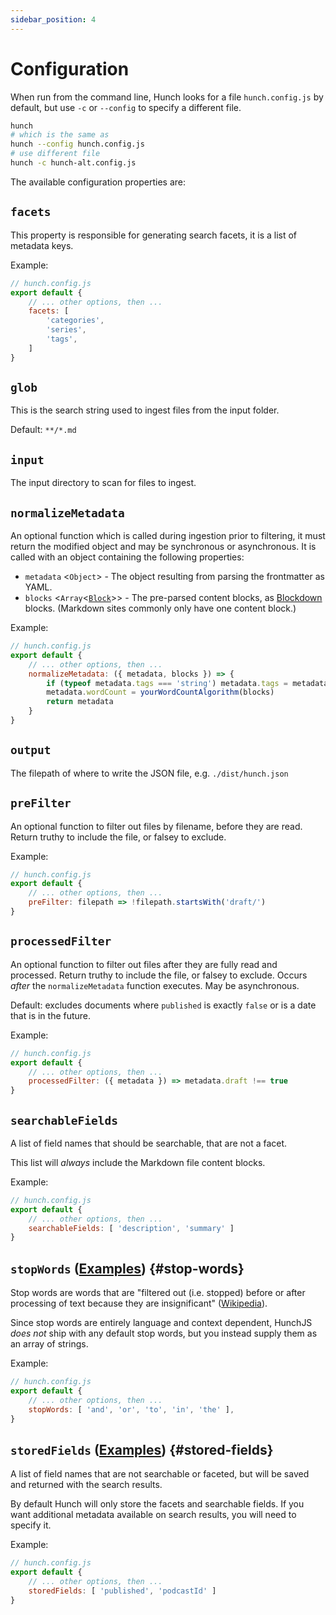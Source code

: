 ```yaml
---
sidebar_position: 4
---
```


# Configuration

When run from the command line, Hunch looks for a file `hunch.config.js` by default, but use `-c` or `--config` to specify a different file.

```bash
hunch
# which is the same as
hunch --config hunch.config.js
# use different file
hunch -c hunch-alt.config.js
```

The available configuration properties are:

## `facets`

This property is responsible for generating search facets, it is a list of metadata keys.

Example:

```js
// hunch.config.js
export default {
	// ... other options, then ...
	facets: [
		'categories',
		'series',
		'tags',
	]
}
```

## `glob`

This is the search string used to ingest files from the input folder.

Default: `**/*.md`

## `input`

The input directory to scan for files to ingest.

## `normalizeMetadata`

An optional function which is called during ingestion prior to filtering, it must return the modified object and may be synchronous or asynchronous. It is called with an object containing the following properties:

* `metadata` <`Object`> - The object resulting from parsing the frontmatter as YAML.
* `blocks` <`Array`<[`Block`][blockarray]>> - The pre-parsed content blocks, as [Blockdown](https://github.com/saibotsivad/blockdown) blocks. (Markdown sites commonly only have one content block.)

[blockarray]: https://github.com/saibotsivad/blockdown#blocks-arrayobject

Example:

```js
// hunch.config.js
export default {
	// ... other options, then ...
	normalizeMetadata: ({ metadata, blocks }) => {
		if (typeof metadata.tags === 'string') metadata.tags = metadata.tags.split(';')
		metadata.wordCount = yourWordCountAlgorithm(blocks)
		return metadata
	}
}
```

## `output`

The filepath of where to write the JSON file, e.g. `./dist/hunch.json`

## `preFilter`

An optional function to filter out files by filename, before they are read. Return truthy to include the file, or falsey to exclude.

Example:

```js
// hunch.config.js
export default {
	// ... other options, then ...
	preFilter: filepath => !filepath.startsWith('draft/')
}
```

## `processedFilter`

An optional function to filter out files after they are fully read and processed. Return truthy to include the file, or falsey to exclude. Occurs *after* the `normalizeMetadata` function executes. May be asynchronous.

Default: excludes documents where `published` is exactly `false` or is a date that is in the future.

Example:

```js
// hunch.config.js
export default {
	// ... other options, then ...
	processedFilter: ({ metadata }) => metadata.draft !== true
}
```

## `searchableFields`

A list of field names that should be searchable, that are not a facet.

This list will *always* include the Markdown file content blocks.

Example:

```js
// hunch.config.js
export default {
	// ... other options, then ...
	searchableFields: [ 'description', 'summary' ]
}
```

## `stopWords` ([Examples](https://github.com/tobiaslabs/hunch/blob/main/test/feature/stop-words)) {#stop-words}

Stop words are words that are "filtered out (i.e. stopped) before or after processing of text because they are insignificant" ([Wikipedia](https://en.wikipedia.org/wiki/Stop_word)).

Since stop words are entirely language and context dependent, HunchJS *does not* ship with any default stop words, but you instead supply them as an array of strings.

Example:

```js
// hunch.config.js
export default {
	// ... other options, then ...
	stopWords: [ 'and', 'or', 'to', 'in', 'the' ],
}
```

## `storedFields` ([Examples](https://github.com/tobiaslabs/hunch/blob/main/test/feature/stored-fields)) {#stored-fields}

A list of field names that are not searchable or faceted, but will be saved and returned with the search results.

By default Hunch will only store the facets and searchable fields. If you want additional metadata available on search results, you will need to specify it.

Example:

```js
// hunch.config.js
export default {
	// ... other options, then ...
	storedFields: [ 'published', 'podcastId' ]
}
```
